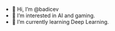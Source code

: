 - 👋 Hi, I’m @badicev
- 👀 I’m interested in AI and gaming.
- 🌱 I’m currently learning Deep Learning.


<!---
badicev/badicev is a ✨ special ✨ repository because its `README.md` (this file) appears on your GitHub profile.
You can click the Preview link to take a look at your changes.
--->
